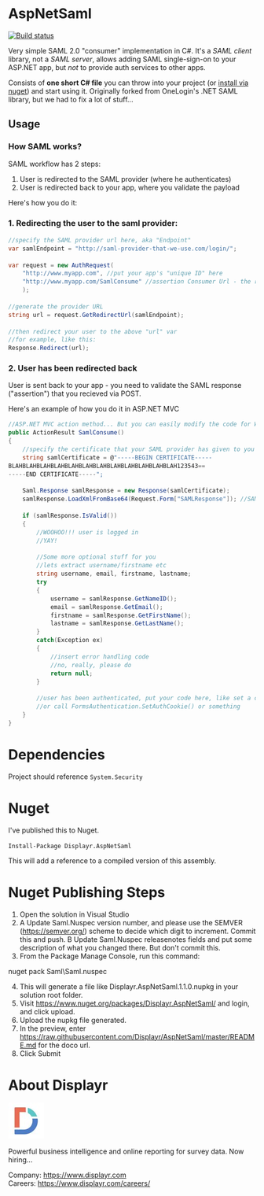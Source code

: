 # AspNetSaml

[![Build status](https://ci.appveyor.com/api/projects/status/j47v6dygoqpwknay?svg=true)](https://ci.appveyor.com/project/NumbersInternational/aspnetsaml)

Very simple SAML 2.0 "consumer" implementation in C#. It's a *SAML client* library, not a *SAML server*, allows adding SAML single-sign-on to your ASP.NET app, but *not* to provide auth services to other apps.

Consists of **one short C# file** you can throw into your project (or [install via nuget](#new-nuget)) and start using it. Originally forked from OneLogin's .NET SAML library, but we had to fix a lot of stuff...

## Usage

### How SAML works?

SAML workflow has 2 steps:

1. User is redirected to the SAML provider (where he authenticates)
1. User is redirected back to your app, where you validate the payload

Here's how you do it:

### 1. Redirecting the user to the saml provider:

```c#
//specify the SAML provider url here, aka "Endpoint"
var samlEndpoint = "http://saml-provider-that-we-use.com/login/";

var request = new AuthRequest(
	"http://www.myapp.com", //put your app's "unique ID" here
	"http://www.myapp.com/SamlConsume" //assertion Consumer Url - the redirect URL where the provider will send authenticated users
	);
	
//generate the provider URL
string url = request.GetRedirectUrl(samlEndpoint);

//then redirect your user to the above "url" var
//for example, like this:
Response.Redirect(url);
```

### 2. User has been redirected back

User is sent back to your app - you need to validate the SAML response ("assertion") that you recieved via POST.

Here's an example of how you do it in ASP.NET MVC

```c#
//ASP.NET MVC action method... But you can easily modify the code for Web-forms etc.
public ActionResult SamlConsume()
{
	//specify the certificate that your SAML provider has given to you
	string samlCertificate = @"-----BEGIN CERTIFICATE-----
BLAHBLAHBLAHBLAHBLAHBLAHBLAHBLAHBLAHBLAHBLAHBLAH123543==
-----END CERTIFICATE-----";

	Saml.Response samlResponse = new Response(samlCertificate);
	samlResponse.LoadXmlFromBase64(Request.Form["SAMLResponse"]); //SAML providers usually POST the data into this var

	if (samlResponse.IsValid())
	{
		//WOOHOO!!! user is logged in
		//YAY!
		
		//Some more optional stuff for you
		//lets extract username/firstname etc
		string username, email, firstname, lastname;
		try
		{
			username = samlResponse.GetNameID();
			email = samlResponse.GetEmail();
			firstname = samlResponse.GetFirstName();
			lastname = samlResponse.GetLastName();
		}
		catch(Exception ex)
		{
			//insert error handling code
			//no, really, please do
			return null;
		}
		
		//user has been authenticated, put your code here, like set a cookie or something...
		//or call FormsAuthentication.SetAuthCookie() or something
	}
}
```

# Dependencies

Project should reference `System.Security`

# Nuget

I've published this to Nuget.

`Install-Package Displayr.AspNetSaml`

This will add a reference to a compiled version of this assembly.

# Nuget Publishing Steps

1. Open the solution in Visual Studio
2. A Update Saml.Nuspec version number, and please use the SEMVER (https://semver.org/) scheme to decide which digit to increment. Commit this and push.
   B Update Saml.Nuspec releasenotes fields and put some description of what you changed there. But don't commit this.
3. From the Package Manage Console, run this command:

nuget pack Saml\Saml.nuspec

4. This will generate a file like Displayr.AspNetSaml.1.1.0.nupkg in your solution root folder.
5. Visit https://www.nuget.org/packages/Displayr.AspNetSaml/ and login, and click upload.
6. Upload the nupkg file generated.
7. In the preview, enter https://raw.githubusercontent.com/Displayr/AspNetSaml/master/README.md for the doco url.
8. Click Submit

# About Displayr

[![Displayr](https://github.com/Displayr/AspNetSaml/blob/master/displayr_d.jpg?raw=true)](https://www.displayr.com)

Powerful business intelligence and online reporting for survey data. Now hiring...

Company: https://www.displayr.com  
Careers: https://www.displayr.com/careers/  
